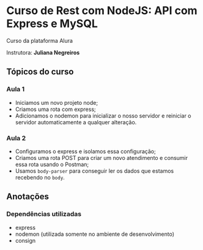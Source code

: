 # Curso de Rest com NodeJS: API com Express e MySQL

Curso da  plataforma Alura

Instrutora:  **Juliana Negreiros**

## Tópicos do curso

### Aula 1

- Iniciamos um novo projeto node;
- Criamos uma rota com express;
- Adicionamos o nodemon para inicializar o nosso servidor e reiniciar o servidor automaticamente a qualquer alteração.

### Aula 2

- Configuramos o express e isolamos essa configuração;
- Criamos uma rota POST para criar um novo atendimento e consumir essa rota usando o Postman;
- Usamos `body-parser` para conseguir ler os dados que estamos recebendo no `body`.

## Anotações

### Dependências utilizadas

- express
- nodemon (utilizada somente no ambiente de desenvolvimento)
- consign